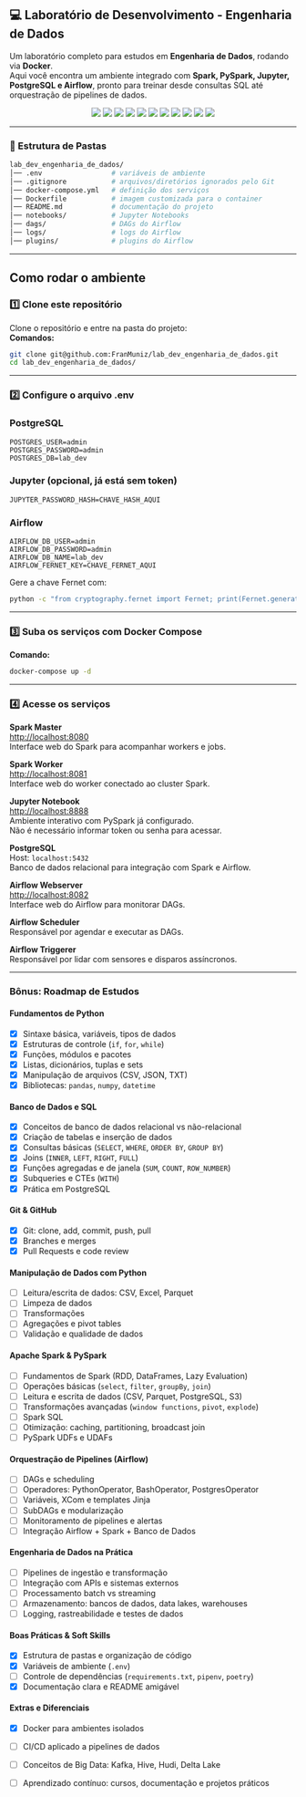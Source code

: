 ## 💻 Laboratório de Desenvolvimento - Engenharia de Dados

Um laboratório completo para estudos em **Engenharia de Dados**, rodando via **Docker**.  
Aqui você encontra um ambiente integrado com **Spark, PySpark, Jupyter, PostgreSQL e Airflow**, pronto para treinar desde consultas SQL até orquestração de pipelines de dados.

<p align="center">
  <img src="https://img.shields.io/badge/Python-3776AB?style=for-the-badge&logo=python&logoColor=white"/>
  <img src="https://img.shields.io/badge/SQL-4479A1?style=for-the-badge&logo=mysql&logoColor=white"/>
  <img src="https://img.shields.io/badge/Pandas-150458?style=for-the-badge&logo=pandas&logoColor=white"/>
  <img src="https://img.shields.io/badge/Spark-FF6F00?style=for-the-badge&logo=apachespark&logoColor=white"/>
  <img src="https://img.shields.io/badge/PySpark-EE4C2C?style=for-the-badge&logo=python&logoColor=white"/>
  <img src="https://img.shields.io/badge/Spark_SQL-FF6F00?style=for-the-badge&logo=apachespark&logoColor=white"/>
  <img src="https://img.shields.io/badge/Postgres-316192?style=for-the-badge&logo=postgresql&logoColor=white"/>
  <img src="https://img.shields.io/badge/Airflow-017CEE?style=for-the-badge&logo=apacheairflow&logoColor=white"/>
  <img src="https://img.shields.io/badge/Git-F05032?style=for-the-badge&logo=git&logoColor=white"/>
  <img src="https://img.shields.io/badge/GitHub-181717?style=for-the-badge&logo=github&logoColor=white"/>
  <img src="https://img.shields.io/badge/Docker-2496ED?style=for-the-badge&logo=docker&logoColor=white"/>
</p>

---

### 📂 Estrutura de Pastas

```bash
lab_dev_engenharia_de_dados/
│── .env                 # variáveis de ambiente
│── .gitignore           # arquivos/diretórios ignorados pelo Git
│── docker-compose.yml   # definição dos serviços
│── Dockerfile           # imagem customizada para o container
│── README.md            # documentação do projeto
│── notebooks/           # Jupyter Notebooks
│── dags/                # DAGs do Airflow
│── logs/                # logs do Airflow
│── plugins/             # plugins do Airflow
```
---

## Como rodar o ambiente

### 1️⃣ Clone este repositório
Clone o repositório e entre na pasta do projeto:  
**Comandos:**  
```bash
git clone git@github.com:FranMuniz/lab_dev_engenharia_de_dados.git 
cd lab_dev_engenharia_de_dados/
```

---

### 2️⃣ Configure o arquivo .env
### PostgreSQL
```
POSTGRES_USER=admin
POSTGRES_PASSWORD=admin
POSTGRES_DB=lab_dev
```

### Jupyter (opcional, já está sem token)
```
JUPYTER_PASSWORD_HASH=CHAVE_HASH_AQUI
```

### Airflow
```
AIRFLOW_DB_USER=admin
AIRFLOW_DB_PASSWORD=admin
AIRFLOW_DB_NAME=lab_dev
AIRFLOW_FERNET_KEY=CHAVE_FERNET_AQUI
```
Gere a chave Fernet com:
```bash
python -c "from cryptography.fernet import Fernet; print(Fernet.generate_key().decode())"
```

---

### 3️⃣ Suba os serviços com Docker Compose
**Comando:**  
```bash
docker-compose up -d
```

---

### 4️⃣ Acesse os serviços

**Spark Master**  
[http://localhost:8080](http://localhost:8080)  
Interface web do Spark para acompanhar workers e jobs.

**Spark Worker**  
[http://localhost:8081](http://localhost:8081)  
Interface web do worker conectado ao cluster Spark.

**Jupyter Notebook**  
[http://localhost:8888](http://localhost:8888)  
Ambiente interativo com PySpark já configurado.  
Não é necessário informar token ou senha para acessar.

**PostgreSQL**  
Host: `localhost:5432`  
Banco de dados relacional para integração com Spark e Airflow.  

**Airflow Webserver**  
[http://localhost:8082](http://localhost:8082)  
Interface web do Airflow para monitorar DAGs.  

**Airflow Scheduler**  
Responsável por agendar e executar as DAGs.  

**Airflow Triggerer**  
Responsável por lidar com sensores e disparos assíncronos.  

---

### Bônus: Roadmap de Estudos

#### Fundamentos de Python
- [x] Sintaxe básica, variáveis, tipos de dados  
- [x] Estruturas de controle (`if`, `for`, `while`)  
- [x] Funções, módulos e pacotes  
- [x] Listas, dicionários, tuplas e sets  
- [x] Manipulação de arquivos (CSV, JSON, TXT)  
- [x] Bibliotecas: `pandas`, `numpy`, `datetime`  

#### Banco de Dados e SQL
- [x] Conceitos de banco de dados relacional vs não-relacional  
- [x] Criação de tabelas e inserção de dados  
- [x] Consultas básicas (`SELECT`, `WHERE`, `ORDER BY`, `GROUP BY`)  
- [x] Joins (`INNER`, `LEFT`, `RIGHT`, `FULL`)  
- [x] Funções agregadas e de janela (`SUM`, `COUNT`, `ROW_NUMBER`)  
- [x] Subqueries e CTEs (`WITH`)  
- [x] Prática em PostgreSQL  

#### Git & GitHub
- [x] Git: clone, add, commit, push, pull  
- [x] Branches e merges  
- [x] Pull Requests e code review  

#### Manipulação de Dados com Python
- [ ] Leitura/escrita de dados: CSV, Excel, Parquet  
- [ ] Limpeza de dados
- [ ] Transformações 
- [ ] Agregações e pivot tables  
- [ ] Validação e qualidade de dados  

#### Apache Spark & PySpark
- [ ] Fundamentos de Spark (RDD, DataFrames, Lazy Evaluation)  
- [ ] Operações básicas (`select`, `filter`, `groupBy`, `join`)  
- [ ] Leitura e escrita de dados (CSV, Parquet, PostgreSQL, S3)  
- [ ] Transformações avançadas (`window functions`, `pivot`, `explode`)  
- [ ] Spark SQL  
- [ ] Otimização: caching, partitioning, broadcast join  
- [ ] PySpark UDFs e UDAFs  

#### Orquestração de Pipelines (Airflow)
- [ ] DAGs e scheduling  
- [ ] Operadores: PythonOperator, BashOperator, PostgresOperator  
- [ ] Variáveis, XCom e templates Jinja  
- [ ] SubDAGs e modularização  
- [ ] Monitoramento de pipelines e alertas  
- [ ] Integração Airflow + Spark + Banco de Dados  

#### Engenharia de Dados na Prática
- [ ] Pipelines de ingestão e transformação  
- [ ] Integração com APIs e sistemas externos  
- [ ] Processamento batch vs streaming  
- [ ] Armazenamento: bancos de dados, data lakes, warehouses  
- [ ] Logging, rastreabilidade e testes de dados  

#### Boas Práticas & Soft Skills
- [x] Estrutura de pastas e organização de código  
- [x] Variáveis de ambiente (`.env`)  
- [ ] Controle de dependências (`requirements.txt`, `pipenv`, `poetry`)  
- [x] Documentação clara e README amigável  

#### Extras e Diferenciais
- [x] Docker para ambientes isolados  
- [ ] CI/CD aplicado a pipelines de dados  
- [ ] Conceitos de Big Data: Kafka, Hive, Hudi, Delta Lake  
- [ ] Aprendizado contínuo: cursos, documentação e projetos práticos  


